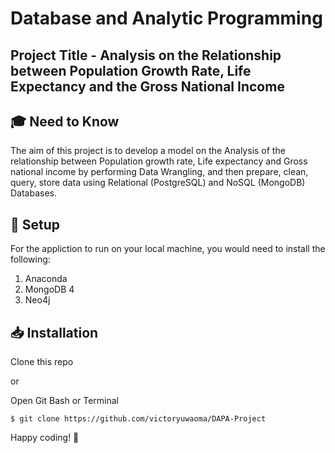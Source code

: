 # Database and Analytic Programming

## Project Title - Analysis on the Relationship between Population Growth Rate, Life Expectancy and the Gross National Income

## 🎓 Need to Know
The aim of this project is to develop a model on the Analysis of the relationship between Population growth rate, Life expectancy and Gross national income by performing Data Wrangling, and then prepare, clean, query, store data using Relational (PostgreSQL) and NoSQL (MongoDB) Databases.

## 🚀 Setup
For the appliction to run on your local machine, you would need to install the following:
1. Anaconda
2. MongoDB 4
3. Neo4j

## 📥 Installation
Clone this repo

or

Open Git Bash or Terminal

    $ git clone https://github.com/victoryuwaoma/DAPA-Project

Happy coding! 🧡
